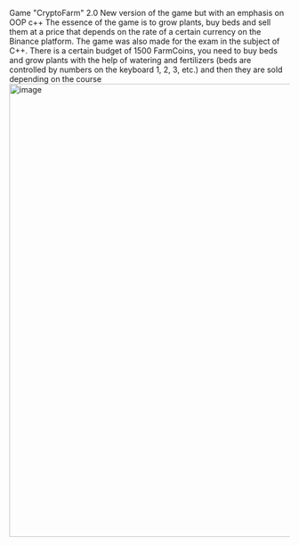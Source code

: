 Game "CryptoFarm" 2.0
New version of the game but with an emphasis on OOP c++
The essence of the game is to grow plants, buy beds and sell them at a price that depends on the rate of a certain currency on the Binance platform. The game was also made for the exam in the subject of C++. There is a certain budget of 1500 FarmCoins, you need to buy beds and grow plants with the help of watering and fertilizers (beds are controlled by numbers on the keyboard 1, 2, 3, etc.) and then they are sold depending on the course
<img width="1186" height="814" alt="image" src="https://github.com/user-attachments/assets/37daa0a9-7d51-4094-8466-9e6a156fee5d" />
